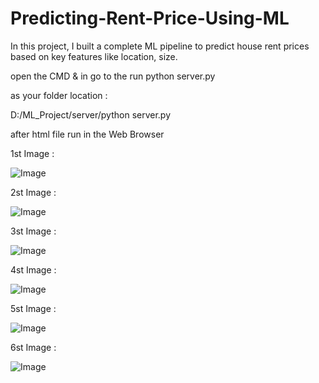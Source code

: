 # Predicting-Rent-Price-Using-ML
In this project, I built a complete ML pipeline to predict house rent prices based on key features like location, size.


open the CMD & in go to the run python server.py

as your folder location : 

D:/ML_Project/server/python server.py

after html file run in the Web Browser 

1st Image : 

![Image](https://github.com/user-attachments/assets/1ee26fc1-4cb6-4708-bac4-63f1de7f74f6)


2st Image : 

![Image](https://github.com/user-attachments/assets/32f6ffa7-11c4-458c-b020-5ef060970b94)


3st Image : 

![Image](https://github.com/user-attachments/assets/b6c24e5e-c502-4bcc-9aa3-53d39b5abd53)


4st Image : 

![Image](https://github.com/user-attachments/assets/7d12e6d4-00b5-4857-b21b-e74aaa0395e7)


5st Image : 

![Image](https://github.com/user-attachments/assets/464f650a-922c-4e2c-9a86-5641a3f6047b)


6st Image : 

![Image](https://github.com/user-attachments/assets/ba4f2309-c688-4f15-917e-c3486ce83325)

